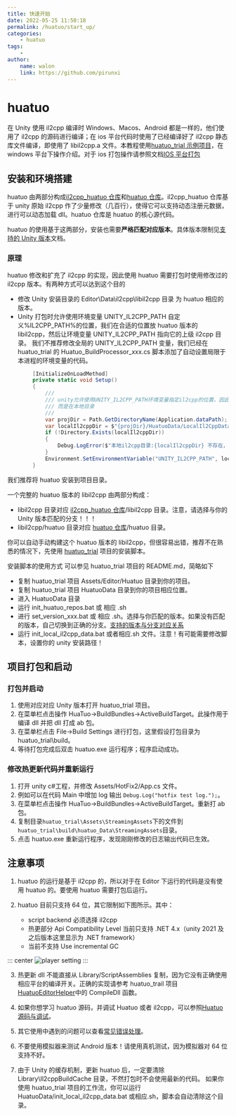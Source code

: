 ```yaml
---
title: 快速开始
date: 2022-05-25 11:50:18
permalink: /huatuo/start_up/
categories:
    - huatuo
tags:
    -
author:
    name: walon
    link: https://github.com/pirunxi
---
```


# huatuo

在 Unity 使用 il2cpp 编译时 Windows、Macos、Android 都是一样的，他们使用了 il2cpp 的源码进行编译；在 ios 平台代码时使用了已经编译好了 il2cpp 静态库文件编译，即使用了 libil2cpp.a 文件。本教程使用[huatuo_trial 示例项目](https://github.com/focus-creative-games/huatuo_trial)，在 windows 平台下操作介绍。对于 ios 打包操作请参照文档[IOS 平台打包](/huatuo/ios/)

## 安装和环境搭建

huatuo 由两部分构成[il2cpp_huatuo 仓库](https://github.com/pirunxi/il2cpp_huatuo)和[huatuo 仓库](https://github.com/focus-creative-games/huatuo)。il2cpp_huatuo 仓库基于 unity 原始 il2cpp 作了少量修改（几百行），使得它可以支持动态注册元数据，进行可以动态加载 dll。huatuo 仓库是 huatuo 的核心源代码。

huatuo 的使用基于这两部分，安装也需要**严格匹配对应版本**。具体版本限制见[支持的 Unity 版本](/huatuo/support_versions/)文档。

### 原理

huatuo 修改和扩充了 il2cpp 的实现，因此使用 huatuo 需要打包时使用修改过的 il2cpp 版本。有两种方式可以达到这个目的

-   修改 Unity 安装目录的 Editor\Data\il2cpp\libil2cpp 目录 为 huatuo 相应的版本。
-   Unity 打包时允许使用环境变量 UNITY_IL2CPP_PATH 自定义%IL2CPP_PATH%的位置，我们在合适的位置放 huatuo 版本的 libil2cpp，然后让环境变量 UNITY_IL2CPP_PATH 指向它的上级 il2cpp 目录。
    我们不推荐修改全局的 UNITY_IL2CPP_PATH 变量，我们已经在 huatuo_trial 的 Huatuo_BuildProcessor_xxx.cs 脚本添加了自动设置局限于本进程的环境变量的代码。

```csharp
        [InitializeOnLoadMethod]
        private static void Setup()
        {
            ///
            /// unity允许使用UNITY_IL2CPP_PATH环境变量指定il2cpp的位置，因此我们不再直接修改安装位置的il2cpp，
            /// 而是在本地目录
            ///
            var projDir = Path.GetDirectoryName(Application.dataPath);
            var localIl2cppDir = $"{projDir}/HuatuoData/LocalIl2CppData/il2cpp";
            if (!Directory.Exists(localIl2cppDir))
            {
                Debug.LogError($"本地il2cpp目录:{localIl2cppDir} 不存在，请手动执行 {projDir}/HuatuoData 目录下的 init_local_il2cpp_data.bat 或者 init_local_il2cpp_data.sh 文件");
            }
            Environment.SetEnvironmentVariable("UNITY_IL2CPP_PATH", localIl2cppDir);
        }
```

我们推荐将 huatuo 安装到项目目录。

一个完整的 huatuo 版本的 libil2cpp 由两部分构成：

-   libil2cpp 目录对应 [il2cpp_huatuo 仓库](https://github.com/pirunxi/il2cpp_huatuo)/libil2cpp 目录。注意，请选择与你的 Unity 版本匹配的分支！！！
-   libil2cpp/huatuo 目录对应 [huatuo 仓库](https://github.com/focus-creative-games/huatuo)/huatuo 目录。

你可以自动手动构建这个 huatuo 版本的 libil2cpp，但很容易出错，推荐不在熟悉的情况下，先使用 [huatuo_trial](https://github.com/focus-creative-games/huatuo_trial)
项目的安装脚本。

安装脚本的使用方式 可以参见 huatuo_trial 项目的 README.md，简略如下

-   复制 huatuo_trial 项目 Assets/Editor/Huatuo 目录到你的项目。
-   复制 huatuo_trial 项目 HuatuoData 目录到你的项目相应位置。
-   进入 HuatuoData 目录
-   运行 init_huatuo_repos.bat 或 相应 .sh
-   进行 set_version_xxx.bat 或 相应 .sh。选择与你匹配的版本。如果没有匹配的版本，自己切换到正确的分支。[支持的版本与分支对应关系](https://focus-creative-games.github.io/huatuo/support_versions/)
-   运行 init_local_il2cpp_data.bat 或者相应.sh 文件。注意！有可能需要修改脚本，设置你的 unity 安装路径！

## 项目打包和启动

### 打包并启动

1. 使用对应对应 Unity 版本打开 huatuo_trial 项目。
2. 在菜单栏点击操作 HuaTuo->BuildBundles->ActiveBuildTarget。此操作用于编译 dll 并把 dll 打成 ab 包。
3. 在菜单栏点击 File->Build Settings 进行打包，这里假设打包目录为 huatuo_trial\build。
4. 等待打包完成后双击 huatuo.exe 运行程序；程序启动成功。

### 修改热更新代码并重新运行

1. 打开 unity c#工程，并修改 Assets/HotFix2/App.cs 文件。
2. 例如可以在代码 Main 中增加 log 输出 `Debug.Log("hotfix test log.");`。
3. 在菜单栏点击操作 HuaTuo->BuildBundles->ActiveBuildTarget。重新打 ab 包。
4. 复制目录`huatuo_trial\Assets\StreamingAssets`下的文件到`huatuo_trial\build\huatuo_Data\StreamingAssets`目录。
5. 点击 huatuo.exe 重新运行程序，发现刚刚修改的日志输出代码已生效。

## 注意事项

1. huatuo 的运行是基于 il2cpp 的，所以对于在 Editor 下运行的代码是没有使用 huatuo 的。要使用 huatuo 需要打包后运行。

2. huatuo 目前只支持 64 位，其它限制如下图所示。其中：
    - script backend 必须选择 il2cpp
    - 热更部分 Api Compatibility Level 当前只支持 .NET 4.x（unity 2021 及之后版本这里显示为 .NET framework）
    - 当前不支持 Use incremental GC

::: center
![player setting](/img/huatuo/player-setting.png)
:::

3. 热更新 dll 不能直接从 Library/ScriptAssemblies 复制，因为它没有正确使用相应平台的编译开关。正确的实现请参考 huatuo_trail 项目 [HuatuoEditorHelper](https://github.com/focus-creative-games/huatuo_trial/blob/main/Assets/Editor/HuaTuo/HuatuoEditorHelper.cs)中的 CompileDll 函数。

4. 如果你想学习 huatuo 源码，并调试 Huatuo 或者 il2cpp，可以参照[Huatuo 源码与调试](/huatuo/source_inspect/)。

5. 其它使用中遇到的问题可以查看[常见错误处理](/huatuo/common_errors/)。

6. 不要使用模拟器来测试 Android 版本！请使用真机测试，因为模拟器对 64 位支持不好。

7. 由于 Unity 的缓存机制，更新 huatuo 后，一定要清除 Library\Il2cppBuildCache 目录，不然打包时不会使用最新的代码。
   如果你使用 huatuo_trial 项目的工作流，你可以运行 HuatuoData/init_local_il2cpp_data.bat 或相应.sh，脚本会自动清除这个目录。
